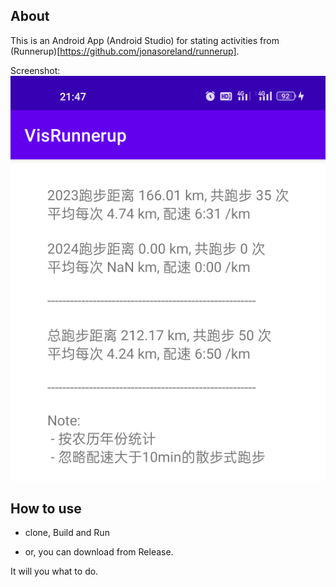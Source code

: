 ## About

This is an Android App (Android Studio) for stating activities from (Runnerup)[https://github.com/jonasoreland/runnerup].

Screenshot:
![VisRunnerup](./assets/Snipaste_2024-01-13_21-48-11.png)

## How to use

 * clone, Build and Run
 
 * or, you can download from Release. 

It will you what to do.

